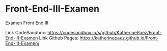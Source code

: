 # Front-End-III-Examen


Examen Front End III

Link CodeSandbox: https://codesandbox.io/s/github/KatherinePaez/Front-End-III-Examen
Link Github Pages: https://katherinepaez.github.io/Front-End-III-Examen/